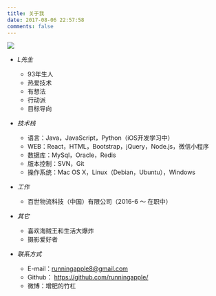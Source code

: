 ```yaml
---
title: 关于我
date: 2017-08-06 22:57:58
comments: false
---
```

![](http://wx3.sinaimg.cn/mw690/ad108d28gy1fhdpoxvfzyj20rs0ezn99.jpg)  
* *L先生*
    * 93年生人  
    * 热爱技术  
    * 有想法  
    * 行动派  
    * 目标导向  


* *技术栈*
    * 语言：Java，JavaScript，Python（iOS开发学习中）
    * WEB：React，HTML，Bootstrap，jQuery，Node.js，微信小程序
    * 数据库：MySql，Oracle，Redis
    * 版本控制：SVN，Git
    * 操作系统：Mac OS X，Linux（Debian，Ubuntu），Windows  


* *工作*
    * 百世物流科技（中国）有限公司（2016-6 ～ 在职中）  


* *其它*
    * 喜欢海贼王和生活大爆炸  
    * 摄影爱好者  


* *联系方式*
    * E-mail：runningapple8@gmail.com
    * Github： https://github.com/runningapple/
    * 微博：增肥的竹杠